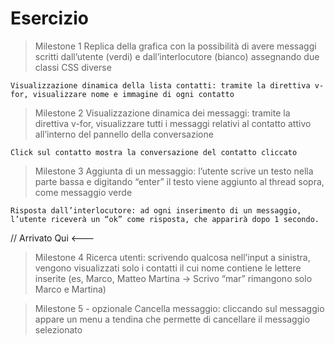# Esercizio
> Milestone 1
    Replica della grafica con la possibilità di avere messaggi scritti dall’utente (verdi) e dall’interlocutore (bianco) assegnando due classi CSS diverse

    Visualizzazione dinamica della lista contatti: tramite la direttiva v-for, visualizzare nome e immagine di ogni contatto


> Milestone 2
    Visualizzazione dinamica dei messaggi: tramite la direttiva v-for, visualizzare tutti i messaggi relativi al contatto attivo all’interno del pannello della conversazione

    Click sul contatto mostra la conversazione del contatto cliccato


> Milestone 3
    Aggiunta di un messaggio: l’utente scrive un testo nella parte bassa e digitando “enter” il testo viene aggiunto al thread sopra, come messaggio verde

    Risposta dall’interlocutore: ad ogni inserimento di un messaggio, l’utente riceverà un “ok” come risposta, che apparirà dopo 1 secondo.

// Arrivato Qui <---

> Milestone 4
    Ricerca utenti: scrivendo qualcosa nell’input a sinistra, vengono visualizzati solo i contatti il cui nome contiene le lettere inserite (es, Marco, Matteo Martina -> Scrivo “mar” rimangono solo Marco e Martina)

> Milestone 5 - opzionale
    Cancella messaggio: cliccando sul messaggio appare un menu a tendina che permette di cancellare il messaggio selezionato
